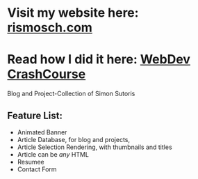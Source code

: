 # Visit my website here: [rismosch.com](https://www.rismosch.com/)

# Read how I did it here: [WebDev CrashCourse](https://www.rismosch.com/article?id=i-made-a-website-only-with-notepad-plus-plus)

Blog and Project-Collection of Simon Sutoris

## Feature List:

- Animated Banner
- Article Database, for blog and projects,
- Article Selection Rendering, with thumbnails and titles
- Article can be _any_ HTML
- Resumee
- Contact Form
